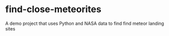 # find-close-meteorites
A demo project that uses Python and NASA data to find  find meteor landing sites
